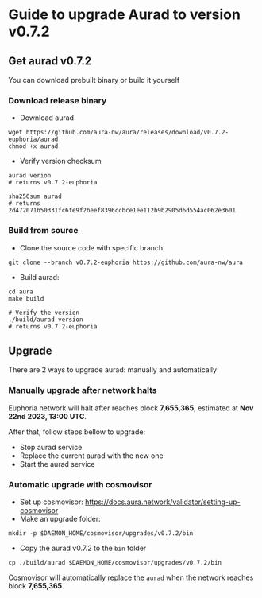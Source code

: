 # Guide to upgrade Aurad to version v0.7.2

## Get aurad v0.7.2

You can download prebuilt binary or build it yourself
### Download release binary

- Download aurad
```
wget https://github.com/aura-nw/aura/releases/download/v0.7.2-euphoria/aurad
chmod +x aurad
```
- Verify version checksum
```
aurad verion
# returns v0.7.2-euphoria

sha256sum aurad
# returns 2d472071b50331fc6fe9f2beef8396ccbce1ee112b9b2905d6d554ac062e3601
```

### Build from source
- Clone the source code with specific branch

```
git clone --branch v0.7.2-euphoria https://github.com/aura-nw/aura
```

- Build aurad:
```
cd aura
make build

# Verify the version
./build/aurad version
# returns v0.7.2-euphoria
```
## Upgrade

There are 2 ways to upgrade aurad: manually and automatically

### Manually upgrade after network halts

Euphoria network will halt after reaches block **7,655,365**, estimated at **Nov 22nd 2023, 13:00 UTC**.

After that, follow steps bellow to upgrade:
- Stop aurad service
- Replace the current aurad with the new one
- Start the aurad service

### Automatic upgrade with cosmovisor
- Set up cosmovisor: https://docs.aura.network/validator/setting-up-cosmovisor
- Make an upgrade folder:
```
mkdir -p $DAEMON_HOME/cosmovisor/upgrades/v0.7.2/bin
```
- Copy the aurad v0.7.2 to the `bin` folder
```
cp ./build/aurad $DAEMON_HOME/cosmovisor/upgrades/v0.7.2/bin
```

Cosmovisor will automatically replace the `aurad` when the network reaches block **7,655,365**.
